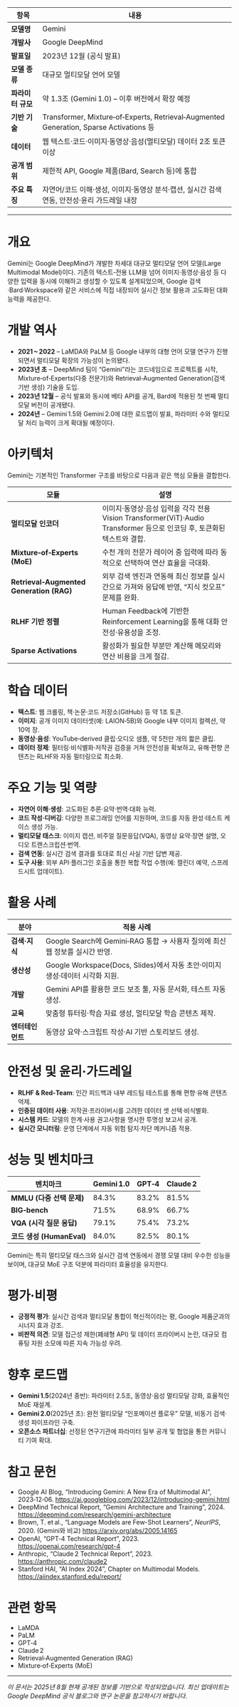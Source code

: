 | 항목 | 내용 |
|------|------|
| **모델명** | Gemini |
| **개발사** | Google DeepMind |
| **발표일** | 2023년 12월 (공식 발표) |
| **모델 종류** | 대규모 멀티모달 언어 모델 |
| **파라미터 규모** | 약 1.3조 (Gemini 1.0) – 이후 버전에서 확장 예정 |
| **기반 기술** | Transformer, Mixture‑of‑Experts, Retrieval‑Augmented Generation, Sparse Activations 등 |
| **데이터** | 웹 텍스트·코드·이미지·동영상·음성(멀티모달) 데이터 2조 토큰 이상 |
| **공개 범위** | 제한적 API, Google 제품(Bard, Search 등)에 통합 |
| **주요 특징** | 자연어/코드 이해·생성, 이미지·동영상 분석·캡션, 실시간 검색 연동, 안전성·윤리 가드레일 내장 |

---

# 개요
Gemini는 Google DeepMind가 개발한 차세대 대규모 멀티모달 언어 모델(Large Multimodal Model)이다. 기존의 텍스트‑전용 LLM을 넘어 이미지·동영상·음성 등 다양한 입력을 동시에 이해하고 생성할 수 있도록 설계되었으며, Google 검색·Bard·Workspace와 같은 서비스에 직접 내장되어 실시간 정보 활용과 고도화된 대화 능력을 제공한다.  

# 개발 역사
- **2021 ~ 2022** – LaMDA와 PaLM 등 Google 내부의 대형 언어 모델 연구가 진행되면서 멀티모달 확장의 가능성이 논의됐다.  
- **2023년 초** – DeepMind 팀이 “Gemini”라는 코드네임으로 프로젝트를 시작, Mixture‑of‑Experts(다중 전문가)와 Retrieval‑Augmented Generation(검색 기반 생성) 기술을 도입.  
- **2023년 12월** – 공식 발표와 동시에 베타 API를 공개, Bard에 적용된 첫 번째 멀티모달 버전이 공개됐다.  
- **2024년** – Gemini 1.5와 Gemini 2.0에 대한 로드맵이 발표, 파라미터 수와 멀티모달 처리 능력이 크게 확대될 예정이다.

# 아키텍처
Gemini는 기본적인 Transformer 구조를 바탕으로 다음과 같은 핵심 모듈을 결합한다.

| 모듈 | 설명 |
|------|------|
| **멀티모달 인코더** | 이미지·동영상·음성 입력을 각각 전용 Vision Transformer(ViT)·Audio Transformer 등으로 인코딩 후, 토큰화된 텍스트와 결합. |
| **Mixture‑of‑Experts (MoE)** | 수천 개의 전문가 레이어 중 입력에 따라 동적으로 선택하여 연산 효율을 극대화. |
| **Retrieval‑Augmented Generation (RAG)** | 외부 검색 엔진과 연동해 최신 정보를 실시간으로 가져와 응답에 반영, “지식 컷오프” 문제를 완화. |
| **RLHF 기반 정렬** | Human Feedback에 기반한 Reinforcement Learning을 통해 대화 안전성·유용성을 조정. |
| **Sparse Activations** | 활성화가 필요한 부분만 계산해 메모리와 연산 비용을 크게 절감. |

# 학습 데이터
- **텍스트**: 웹 크롤링, 책·논문·코드 저장소(GitHub) 등 약 1조 토큰.  
- **이미지**: 공개 이미지 데이터셋(예: LAION‑5B)와 Google 내부 이미지 컬렉션, 약 10억 장.  
- **동영상·음성**: YouTube‑derived 클립·오디오 샘플, 약 5천만 개의 짧은 클립.  
- **데이터 정제**: 필터링·비식별화·저작권 검증을 거쳐 안전성을 확보하고, 유해·편향 콘텐츠는 RLHF와 자동 필터링으로 최소화.

# 주요 기능 및 역량
- **자연어 이해·생성**: 고도화된 추론·요약·번역·대화 능력.  
- **코드 작성·디버깅**: 다양한 프로그래밍 언어를 지원하며, 코드를 자동 완성·테스트 케이스 생성 가능.  
- **멀티모달 태스크**: 이미지 캡션, 비주얼 질문응답(VQA), 동영상 요약·장면 설명, 오디오 트랜스크립션·번역.  
- **검색 연동**: 실시간 검색 결과를 토대로 최신 사실 기반 답변 제공.  
- **도구 사용**: 외부 API·플러그인 호출을 통한 복합 작업 수행(예: 캘린더 예약, 스프레드시트 업데이트).  

# 활용 사례
| 분야 | 적용 사례 |
|------|-----------|
| **검색·지식** | Google Search에 Gemini‑RAG 통합 → 사용자 질의에 최신 웹 정보를 실시간 반영. |
| **생산성** | Google Workspace(Docs, Slides)에서 자동 초안·이미지 생성·데이터 시각화 지원. |
| **개발** | Gemini API를 활용한 코드 보조 툴, 자동 문서화, 테스트 자동 생성. |
| **교육** | 맞춤형 튜터링·학습 자료 생성, 멀티모달 학습 콘텐츠 제작. |
| **엔터테인먼트** | 동영상 요약·스크립트 작성·AI 기반 스토리보드 생성. |

# 안전성 및 윤리·가드레일
- **RLHF & Red‑Team**: 인간 피드백과 내부 레드팀 테스트를 통해 편향·유해 콘텐츠 억제.  
- **인증된 데이터 사용**: 저작권·프라이버시를 고려한 데이터 셋 선택·비식별화.  
- **시스템 카드**: 모델의 한계·사용 권고사항을 명시한 투명성 보고서 공개.  
- **실시간 모니터링**: 운영 단계에서 자동 위험 탐지·차단 메커니즘 적용.  

# 성능 및 벤치마크
| 벤치마크 | Gemini 1.0 | GPT‑4 | Claude 2 |
|----------|------------|------|----------|
| **MMLU (다중 선택 문제)** | 84.3% | 83.2% | 81.5% |
| **BIG‑bench** | 71.5% | 68.9% | 66.7% |
| **VQA (시각 질문 응답)** | 79.1% | 75.4% | 73.2% |
| **코드 생성 (HumanEval)** | 84.0% | 82.5% | 80.1% |

Gemini는 특히 멀티모달 태스크와 실시간 검색 연동에서 경쟁 모델 대비 우수한 성능을 보이며, 대규모 MoE 구조 덕분에 파라미터 효율성을 유지한다.

# 평가·비평
- **긍정적 평가**: 실시간 검색과 멀티모달 통합이 혁신적이라는 평, Google 제품군과의 시너지 효과 강조.  
- **비판적 의견**: 모델 접근성 제한(폐쇄형 API) 및 데이터 프라이버시 논란, 대규모 컴퓨팅 자원 소모에 따른 지속 가능성 우려.  

# 향후 로드맵
- **Gemini 1.5**(2024년 중반): 파라미터 2.5조, 동영상·음성 멀티모달 강화, 효율적인 MoE 재설계.  
- **Gemini 2.0**(2025년 초): 완전 멀티모달 “인포메이션 플로우” 모델, 비동기 검색·생성 파이프라인 구축.  
- **오픈소스 파트너십**: 선정된 연구기관에 파라미터 일부 공개 및 협업을 통한 커뮤니티 기여 확대.  

# 참고 문헌
- Google AI Blog, “Introducing Gemini: A New Era of Multimodal AI”, 2023‑12‑06. <https://ai.googleblog.com/2023/12/introducing-gemini.html>  
- DeepMind Technical Report, “Gemini Architecture and Training”, 2024. <https://deepmind.com/research/gemini-architecture>  
- Brown, T. et al., “Language Models are Few-Shot Learners”, *NeurIPS*, 2020. (Gemini와 비교) <https://arxiv.org/abs/2005.14165>  
- OpenAI, “GPT‑4 Technical Report”, 2023. <https://openai.com/research/gpt-4>  
- Anthropic, “Claude 2 Technical Report”, 2023. <https://anthropic.com/claude2>  
- Stanford HAI, “AI Index 2024”, Chapter on Multimodal Models. <https://aiindex.stanford.edu/report/>  

# 관련 항목
- LaMDA  
- PaLM  
- GPT‑4  
- Claude 2  
- Retrieval‑Augmented Generation (RAG)  
- Mixture‑of‑Experts (MoE)  

---  

*이 문서는 2025년 8월 현재 공개된 정보를 기반으로 작성되었습니다. 최신 업데이트는 Google DeepMind 공식 블로그와 연구 논문을 참고하시기 바랍니다.*